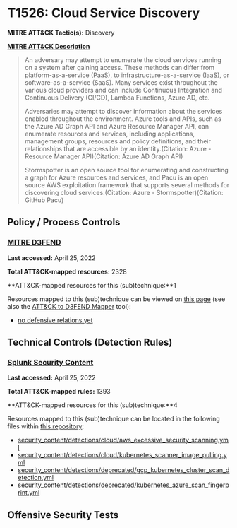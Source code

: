 # T1526: Cloud Service Discovery
**MITRE ATT&CK Tactic(s):** Discovery

**[MITRE ATT&CK Description](https://attack.mitre.org/techniques/T1526)**
<blockquote>An adversary may attempt to enumerate the cloud services running on a system after gaining access. These methods can differ from platform-as-a-service (PaaS), to infrastructure-as-a-service (IaaS), or software-as-a-service (SaaS). Many services exist throughout the various cloud providers and can include Continuous Integration and Continuous Delivery (CI/CD), Lambda Functions, Azure AD, etc. 

Adversaries may attempt to discover information about the services enabled throughout the environment. Azure tools and APIs, such as the Azure AD Graph API and Azure Resource Manager API, can enumerate resources and services, including applications, management groups, resources and policy definitions, and their relationships that are accessible by an identity.(Citation: Azure - Resource Manager API)(Citation: Azure AD Graph API)

Stormspotter is an open source tool for enumerating and constructing a graph for Azure resources and services, and Pacu is an open source AWS exploitation framework that supports several methods for discovering cloud services.(Citation: Azure - Stormspotter)(Citation: GitHub Pacu)</blockquote>
## Policy / Process Controls
### [MITRE D3FEND](https://d3fend.mitre.org/)
**Last accessed:** April 25, 2022

**Total ATT&CK-mapped resources:** 2328

**ATT&CK-mapped resources for this (sub)technique:**1

Resources mapped to this (sub)technique can be viewed on [this page](https://d3fend.mitre.org/) (see also the [ATT&CK to D3FEND Mapper](https://d3fend.mitre.org/tools/attack-mapper) tool):

* [no defensive relations yet](https://d3fend.mitre.org/techniques/d3f:nodefensiverelationsyet)

## Technical Controls (Detection Rules)
### [Splunk Security Content](https://github.com/splunk/security_content)
**Last accessed:** April 25, 2022

**Total ATT&CK-mapped rules:** 1393

**ATT&CK-mapped resources for this (sub)technique:**4

Resources mapped to this (sub)technique can be located in the following files within [this repository](https://github.com/splunk/security_content/tree/develop/detections):

* [security_content/detections/cloud/aws_excessive_security_scanning.yml](https://github.com/splunk/security_content/blob/develop/detections/cloud/aws_excessive_security_scanning.yml)
* [security_content/detections/cloud/kubernetes_scanner_image_pulling.yml](https://github.com/splunk/security_content/blob/develop/detections/cloud/kubernetes_scanner_image_pulling.yml)
* [security_content/detections/deprecated/gcp_kubernetes_cluster_scan_detection.yml](https://github.com/splunk/security_content/blob/develop/detections/deprecated/gcp_kubernetes_cluster_scan_detection.yml)
* [security_content/detections/deprecated/kubernetes_azure_scan_fingerprint.yml](https://github.com/splunk/security_content/blob/develop/detections/deprecated/kubernetes_azure_scan_fingerprint.yml)


## Offensive Security Tests
